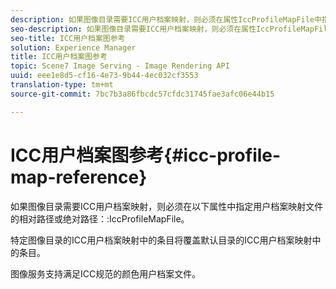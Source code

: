 ```yaml
---
description: 如果图像目录需要ICC用户档案映射，则必须在属性IccProfileMapFile中指定用户档案映射文件的相对路径或绝对路径。
seo-description: 如果图像目录需要ICC用户档案映射，则必须在属性IccProfileMapFile中指定用户档案映射文件的相对路径或绝对路径。
seo-title: ICC用户档案图参考
solution: Experience Manager
title: ICC用户档案图参考
topic: Scene7 Image Serving - Image Rendering API
uuid: eee1e8d5-cf16-4e73-9b44-4ec032cf3553
translation-type: tm+mt
source-git-commit: 7bc7b3a86fbcdc57cfdc31745fae3afc06e44b15

---
```



# ICC用户档案图参考{#icc-profile-map-reference}

如果图像目录需要ICC用户档案映射，则必须在以下属性中指定用户档案映射文件的相对路径或绝对路径：:IccProfileMapFile。

特定图像目录的ICC用户档案映射中的条目将覆盖默认目录的ICC用户档案映射中的条目。

图像服务支持满足ICC规范的颜色用户档案文件。
